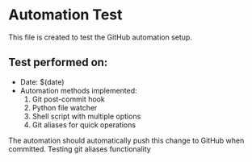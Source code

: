 # Automation Test

This file is created to test the GitHub automation setup.

## Test performed on:
- Date: $(date)
- Automation methods implemented:
  1. Git post-commit hook
  2. Python file watcher
  3. Shell script with multiple options
  4. Git aliases for quick operations

The automation should automatically push this change to GitHub when committed. Testing git aliases functionality
